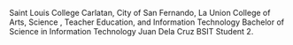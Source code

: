 Saint Louis College 
Carlatan, City of San Fernando, La Union
College of Arts, Science , Teacher Education, and Information Technology
Bachelor of Science in Information Technology
Juan Dela Cruz
BSIT Student 2.
